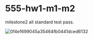 # 555-hw1-m1-m2

milestone2 all standard test pass.

![0f4e1699045a35464fb0441dced6132](https://user-images.githubusercontent.com/13762187/155863004-254a9ec7-3d30-453b-9fcb-176d83c7d4bc.png)
